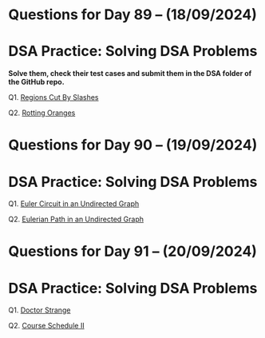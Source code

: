 # Questions for Day 89 – (18/09/2024)
# DSA Practice: Solving DSA Problems


**Solve them, check their test cases and submit them in the DSA folder of the GitHub repo.**

Q1. [Regions Cut By Slashes](https://leetcode.com/problems/regions-cut-by-slashes/description/)

Q2. [Rotting Oranges](https://leetcode.com/problems/rotting-oranges/description/)


# Questions for Day 90 – (19/09/2024)
# DSA Practice: Solving DSA Problems


Q1. [Euler Circuit in an Undirected Graph](https://www.geeksforgeeks.org/problems/euler-circuit-in-a-directed-graph/1)

Q2. [Eulerian Path in an Undirected Graph](https://www.geeksforgeeks.org/problems/eulerian-path-in-an-undirected-graph5052/1)


# Questions for Day 91 – (20/09/2024)
# DSA Practice: Solving DSA Problems


Q1. [Doctor Strange](https://www.geeksforgeeks.org/problems/doctor-strange2206/1)

Q2. [Course Schedule II](https://leetcode.com/problems/course-schedule-ii/description/)
